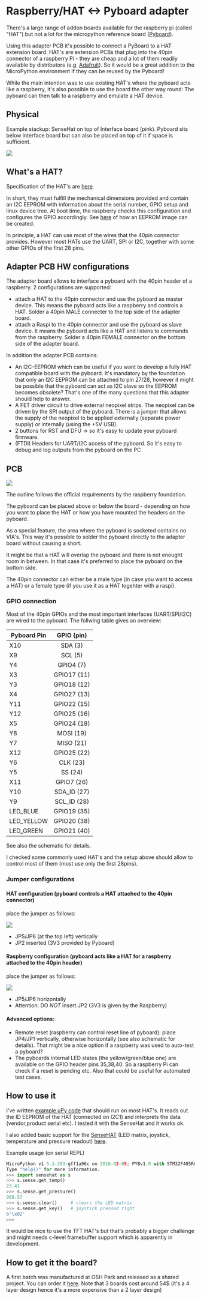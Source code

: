 # Raspberry/HAT <-> Pyboard adapter

There's a large range of addon boards available for the raspberry pi (called "HAT") but not a lot for the micropython reference board ([Pyboard](https://micropython.org/store/#/products/PYBv1_1)). 

Using this adapter PCB it's possible to connect a PyBoard to a HAT extension board. HAT's are extension PCBs that plug into the 40pin connector of a raspberry Pi - they are cheap and a lot of them readily available by distributors (e.g. [Adafruit](https://www.adafruit.com/category/286)). So it would be a great addition to the MicroPython environment if they can be reused by the Pyboard!

While the main intention was to use existing HAT's where the pyboard acts like a raspberry, it's also possible to use the board the other way round: The  pyboard can then talk to a raspberry and emulate a HAT device.

## Physical
Example stackup: SenseHat on top of Interface board (pink). Pyboard sits below interface board but can also be placed on top of it if space is sufficient.

![](./pics/pcbhat2.jpg)

## What's a HAT?
Specification of the HAT's are [here](https://github.com/raspberrypi/hats).

In short, they must fulfill the mechanical dimensions provided and contain an I2C EEPROM with information about the serial number, GPIO setup and linux device tree. At boot time, the raspberry checks this configuration and configures the GPIO accordingly. See [here](https://www.disk91.com/2015/technology/hardware/design-a-raspberry-pi-hat-shield/) of how an EEPROM image can be created.

In principle, a HAT can use most of the wires that the 40pin connector provides. However most HATs use the UART, SPI or I2C, together with some other GPIOs of the first 28 pins.

## Adapter PCB HW configurations
The adapter board allows to interface a pyboard with the 40pin header of a raspberry. 2 configurations are supported:

* attach a HAT to the 40pin connector and use the pyboard as master device. This means the pyboard acts like a raspberry and controls a HAT. Solder a 40pin MALE connecter to the top side of the adapter board.
* attach a Raspi to the 40pin connector and use the pyboard as slave device. It means the pyboard acts like a HAT and listens to commands from the raspberry. Solder a 40pin FEMALE connector on the bottom side of the adapter board.

In addition the adapter PCB contains:

* An I2C-EEPROM which can be useful if you want to develop a fully HAT compatible board with the pyboard. It's mandatory by the foundation that only an I2C EEPROM can be attached to pin 27/28, however it might be possible that the pyboard can act as I2C slave so the EEPROM becomes obsolete? That's one of the many questions that this adapter should help to answer.
* A FET driver circuit to drive external neopixel strips. The neopixel can be driven by the SPI output of the pyboard. There is a jumper that allows the supply of the neopixel to be applied externally (separate power supply) or internally (using the +5V USB).
* 2 buttons for RST and DFU -> so it's easy to update your pyboard firmware.
* (FTDI) Headers for UART/I2C access of the pyboard. So it's easy to debug and log outputs from the pyboard on the PC

## PCB

![](./pics/top.jpg)

The outline follows the official requirements by the raspberry foundation. 

The pyboard can be placed above or below the board - depending on how you want to place the HAT or how you have mounted the headers on the pyboard. 

As a special feature, the area where the pyboard is socketed contains no VIA's. This way it's possible to solder the pyboard directly to the adapter board without causing a short.

It might be that a HAT will overlap the pyboard and there is not enought room in between. In that case it's preferred to place the pyboard on the bottom side.

The 40pin connector can either be a male type (in case you want to access a HAT) or a female type (if you use it as a HAT togehter with a raspi).

### GPIO connection
Most of the 40pin GPIOs and the most important interfaces (UART/SPI/I2C) are wired to the pyboard. The follwing table gives an overview:

| Pyboard Pin   | GPIO (pin)    |
| ------------- |:-------------:|
| X10           | SDA (3)       |
| X9            | SCL (5)       |
| Y4            | GPIO4 (7)     |
| X3            | GPIO17 (11)   |
| Y3            | GPIO18 (12)   |
| X4            | GPIO27 (13)   |
| Y11           | GPIO22 (15)   |
| Y12           | GPIO25 (16)   |
| X5            | GPIO24 (18)   | 
| Y8            | MOSI (19)     | 
| Y7            | MISO (21)     |
| X12           | GPIO25 (22)   | 
| Y6            | CLK (23)      | 
| Y5            | SS (24)       |
| X11           | GPIO7 (26)    | 
| Y10           | SDA_ID (27)   | 
| Y9            | SCL_ID (28)   | 
| LED_BLUE      | GPIO19 (35)   | 
| LED_YELLOW    | GPIO20 (38)   | 
| LED_GREEN     | GPIO21 (40)   |

See also the schematic for details.

I checked some commonly used HAT's and the setup above should allow to control most of them (most use only the first 28pins).

### Jumper configurations
#### HAT configuration (pyboard controls a HAT attached to the 40pin connector)
place the jumper as follows:

![](./pics/jumper-hat.png)
* JP5/JP6 (at the top left) vertically
* JP2 inserted (3V3 provided by Pyboard)

#### Raspberry configuration (pyboard acts like a HAT for a raspberry attached to the 40pin header)
place the jumper as follows:

![](./pics/jumper-raspi.png)
* JP5/JP6 horizontally
* Attention: DO *NOT* insert JP2 (3V3 is given by the Raspberry)

#### Advanced options:
* Remote reset (raspberry can control reset line of pyboard): place JP4/JP1 vertically, otherwise horizontally (see also schematic for details). That might be a nice option if a raspberry was used to auto-test a pyboard?
* The pyboards internal LED states (the yellow/green/blue one) are available on the GPIO header pins 35,38,40. So a raspberry Pi can check if a reset is pending etc. Also that could be useful for automated test cases.

## How to use it
I've written [example uPy code](ideeprom.py) that should run on most HAT's. It reads out the ID EEPROM of the HAT (connected on I2C1) and interprets the data (vendor,product serial etc). I tested it with the SenseHat and it works ok.

I also added basic support for the [SenseHAT](https://www.raspberrypi.org/products/sense-hat/) (LED matrix, joystick, temperature and pressure readout) [here](sensehat.py).

Example usage (on serial REPL)
```python
MicroPython v1.5.1-303-gff1a96c on 2016-02-05; PYBv1.0 with STM32F405RG
Type "help()" for more information.
>>> import sensehat as s
>>> s.sense.get_temp()
23.41
>>> s.sense.get_pressure()
966.57
>>> s.sense.clear()     # clears the LED matrix
>>> s.sense.get_key()   # joystick pressed right
b'\x02'
>>> 
```

It would be nice to use the TFT HAT's but that's probably a bigger challenge and might needs c-level framebuffer support which is apparently in development.

## How to get it the board?
A first batch was manufactured at OSH Park and released as a shared project. You can order it [here](https://oshpark.com/shared_projects/iNvYGvMJ). Note that 3 boards cost around 54$ (it's a 4 layer design hence it's a more expensive than a 2 layer design)

